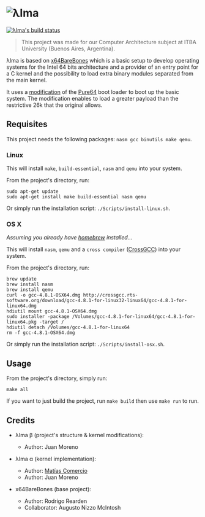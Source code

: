 # ![λlma](http://imgh.us/alma_2.svg)
[![λlma's build status](https://travis-ci.com/jpmrno/Alma.svg?token=rrzVPFKtpAUUPF2Pp1UE&branch=master)](https://travis-ci.com/jpmrno/Alma)

> This project was made for our Computer Architecture subject at ITBA University (Buenos Aires, Argentina).

λlma is based on [x64BareBones](https://bitbucket.org/RowDaBoat/x64barebones/) which is a basic setup to develop operating systems for the Intel 64 bits architecture and a provider of an entry point for a C kernel and the possibility to load extra binary modules separated from the main kernel.

It uses a [modification](https://github.com/jpmrno/Alma/wiki/Pure64:-Modifications) of the [Pure64](https://github.com/ReturnInfinity/Pure64) boot loader to boot up the basic system. The modification enables to load a greater payload than the restrictive 26k that the original allows.

## Requisites

This project needs the following packages: `nasm gcc binutils make qemu`.

### Linux

This will install `make`, `build-essential`, `nasm` and `qemu` into your system.

From the project's directory, run:

	sudo apt-get update
	sudo apt-get install make build-essential nasm qemu

Or simply run the installation script: `./Scripts/install-linux.sh`.

### OS X

*Assuming you already have [homebrew](http://brew.sh) installed...*

This will install `nasm`, `qemu` and a `cross compiler` ([CrossGCC](http://crossgcc.rts-software.org/doku.php?id=compiling_for_linux#bit_linux_binaries_for_mac_intel1)) into your system.

From the project's directory, run:

	brew update
	brew install nasm
	brew install qemu
	curl -o gcc-4.8.1-OSX64.dmg http://crossgcc.rts-software.org/download/gcc-4.8.1-for-linux32-linux64/gcc-4.8.1-for-linux64.dmg
	hdiutil mount gcc-4.8.1-OSX64.dmg
	sudo installer -package /Volumes/gcc-4.8.1-for-linux64/gcc-4.8.1-for-linux64.pkg -target /
	hdiutil detach /Volumes/gcc-4.8.1-for-linux64
	rm -f gcc-4.8.1-OSX64.dmg

Or simply run the installation script: `./Scripts/install-osx.sh`.

## Usage

From the project's directory, simply run:

	make all

If you want to just build the project, run `make build` then use `make run` to run.

## Credits

- λlma β (project's structure & kernel modifications): 
	- Author: Juan Moreno

- λlma α (kernel implementation): 
	- Author: [Matías Comercio](https://github.com/MatiasComercioITBA)
	- Author: Juan Moreno

- x64BareBones (base project): 
	- Author: Rodrigo Rearden
	- Collaborator: Augusto Nizzo McIntosh
